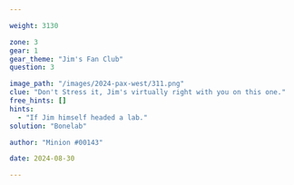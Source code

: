 ```yaml
---

weight: 3130

zone: 3
gear: 1
gear_theme: "Jim's Fan Club"
question: 3

image_path: "/images/2024-pax-west/311.png"
clue: "Don't Stress it, Jim's virtually right with you on this one."
free_hints: []
hints:
  - "If Jim himself headed a lab."
solution: "Bonelab"

author: "Minion #00143"

date: 2024-08-30

---
```


